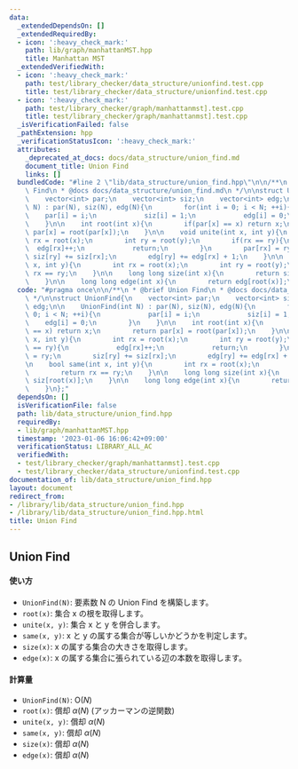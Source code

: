 ```yaml
---
data:
  _extendedDependsOn: []
  _extendedRequiredBy:
  - icon: ':heavy_check_mark:'
    path: lib/graph/manhattanMST.hpp
    title: Manhattan MST
  _extendedVerifiedWith:
  - icon: ':heavy_check_mark:'
    path: test/library_checker/data_structure/unionfind.test.cpp
    title: test/library_checker/data_structure/unionfind.test.cpp
  - icon: ':heavy_check_mark:'
    path: test/library_checker/graph/manhattanmst].test.cpp
    title: test/library_checker/graph/manhattanmst].test.cpp
  _isVerificationFailed: false
  _pathExtension: hpp
  _verificationStatusIcon: ':heavy_check_mark:'
  attributes:
    _deprecated_at_docs: docs/data_structure/union_find.md
    document_title: Union Find
    links: []
  bundledCode: "#line 2 \"lib/data_structure/union_find.hpp\"\n\n/**\n * @brief Union\
    \ Find\n * @docs docs/data_structure/union_find.md\n */\n\nstruct UnionFind{\n\
    \    vector<int> par;\n    vector<int> siz;\n    vector<int> edg;\n\n    UnionFind(int\
    \ N) : par(N), siz(N), edg(N){\n        for(int i = 0; i < N; ++i){\n        \
    \    par[i] = i;\n            siz[i] = 1;\n            edg[i] = 0;\n        }\n\
    \    }\n\n    int root(int x){\n        if(par[x] == x) return x;\n        return\
    \ par[x] = root(par[x]);\n    }\n\n    void unite(int x, int y){\n        int\
    \ rx = root(x);\n        int ry = root(y);\n        if(rx == ry){\n          \
    \  edg[rx]++;\n            return;\n        }\n        par[rx] = ry;\n       \
    \ siz[ry] += siz[rx];\n        edg[ry] += edg[rx] + 1;\n    }\n\n    bool same(int\
    \ x, int y){\n        int rx = root(x);\n        int ry = root(y);\n        return\
    \ rx == ry;\n    }\n\n    long long size(int x){\n        return siz[root(x)];\n\
    \    }\n\n    long long edge(int x){\n        return edg[root(x)];\n    }\n};\n"
  code: "#pragma once\n\n/**\n * @brief Union Find\n * @docs docs/data_structure/union_find.md\n\
    \ */\n\nstruct UnionFind{\n    vector<int> par;\n    vector<int> siz;\n    vector<int>\
    \ edg;\n\n    UnionFind(int N) : par(N), siz(N), edg(N){\n        for(int i =\
    \ 0; i < N; ++i){\n            par[i] = i;\n            siz[i] = 1;\n        \
    \    edg[i] = 0;\n        }\n    }\n\n    int root(int x){\n        if(par[x]\
    \ == x) return x;\n        return par[x] = root(par[x]);\n    }\n\n    void unite(int\
    \ x, int y){\n        int rx = root(x);\n        int ry = root(y);\n        if(rx\
    \ == ry){\n            edg[rx]++;\n            return;\n        }\n        par[rx]\
    \ = ry;\n        siz[ry] += siz[rx];\n        edg[ry] += edg[rx] + 1;\n    }\n\
    \n    bool same(int x, int y){\n        int rx = root(x);\n        int ry = root(y);\n\
    \        return rx == ry;\n    }\n\n    long long size(int x){\n        return\
    \ siz[root(x)];\n    }\n\n    long long edge(int x){\n        return edg[root(x)];\n\
    \    }\n};"
  dependsOn: []
  isVerificationFile: false
  path: lib/data_structure/union_find.hpp
  requiredBy:
  - lib/graph/manhattanMST.hpp
  timestamp: '2023-01-06 16:06:42+09:00'
  verificationStatus: LIBRARY_ALL_AC
  verifiedWith:
  - test/library_checker/graph/manhattanmst].test.cpp
  - test/library_checker/data_structure/unionfind.test.cpp
documentation_of: lib/data_structure/union_find.hpp
layout: document
redirect_from:
- /library/lib/data_structure/union_find.hpp
- /library/lib/data_structure/union_find.hpp.html
title: Union Find
---
```

## Union Find

#### 使い方

- `UnionFind(N)`: 要素数 N の Union Find を構築します。
- `root(x)`: 集合 x の根を取得します。
- `unite(x, y)`: 集合 x と y を併合します。
- `same(x, y)`: x と y の属する集合が等しいかどうかを判定します。
- `size(x)`: x の属する集合の大きさを取得します。
- `edge(x)`: x の属する集合に張られている辺の本数を取得します。

#### 計算量

- `UnionFind(N)`: $\mathrm{O}(N)$
- `root(x)`: 償却 $\alpha(N)$ (アッカーマンの逆関数)
- `unite(x, y)`: 償却 $\alpha(N)$
- `same(x, y)`: 償却 $\alpha(N)$
- `size(x)`: 償却 $\alpha(N)$
- `edge(x)`: 償却 $\alpha(N)$
